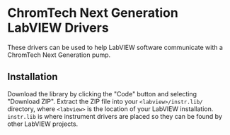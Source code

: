 # ChromTech Next Generation LabVIEW Drivers

These drivers can be used to help LabVIEW software communicate with a 
ChromTech Next Generation pump.

## Installation

Download the library by clicking the "Code" button and selecting "Download 
ZIP". Extract the ZIP file into your `<labview>/instr.lib/` directory, where 
`<labview>` is the location of your LabVIEW installation. `instr.lib` is where 
instrument drivers are placed so they can be found by other LabVIEW projects.